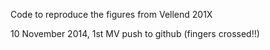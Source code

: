 Code to reproduce the figures from Vellend 201X

10 November 2014, 1st MV push to github (fingers crossed!!)